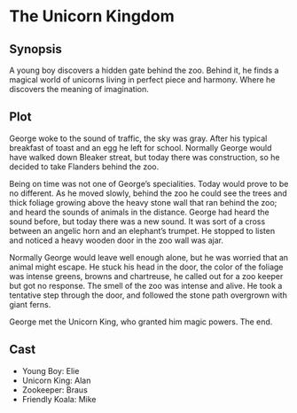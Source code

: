 # The Unicorn Kingdom

## Synopsis

A young boy discovers a hidden gate behind the zoo.
Behind it, he finds a magical world of unicorns living in perfect piece and harmony. Where he discovers the meaning of imagination.

## Plot

George woke to the sound of traffic, the sky was gray.
After his typical breakfast of toast and an egg he left for school.
Normally George would have walked down Bleaker streat, but today there was construction, so he decided to take Flanders behind the zoo.

Being on time was not one of George’s specialities. Today would prove to be no different.
As he moved slowly, behind the zoo he could see the trees and thick foliage growing above the heavy stone wall that ran behind the zoo; and heard the sounds of animals in the distance.
George had heard the sound before, but today there was a new sound. It was sort of a cross between an angelic horn and an elephant’s trumpet.
He stopped to listen and noticed a heavy wooden door in the zoo wall was ajar.

Normally George would leave well enough alone, but he was worried that an animal might escape.
He stuck his head in the door, the color of the foliage was intense greens, browns and chartreuse, he called out for a zoo keeper but got no response.
The smell of the zoo was intense and alive.
He took a tentative step through the door, and followed the stone path overgrown with giant ferns.

George met the Unicorn King, who granted him magic powers.
The end.

## Cast

* Young Boy: Elie
* Unicorn King: Alan
* Zookeeper: Braus
* Friendly Koala: Mike